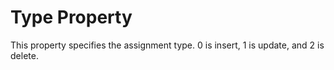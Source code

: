 # Type Property

This property specifies the assignment type. 0 is insert, 1 is update, and
2 is delete.

